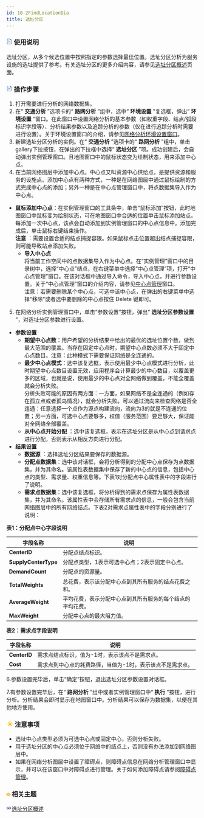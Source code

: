 ```yaml
---
id: 10-2FindLocationDia
title: 选址分区
---
```

### ![](../img/read.gif) 使用说明

选址分区，从多个候选位置中按照指定的参数选择最佳位置。选址分区分析为服务设施的选址提供了参考。有关选址分区的更多介绍内容，请参见[选址分区概述](10-1FindLocation)页面。

### ![](../img/read.gif) 操作步骤

1. 打开需要进行分析的网络数据集。
2. 在“ **交通分析** ”选项卡的“ **路网分析** ”组中，选中“ **环境设置** ”复选框，弹出“ **环境设置** ”窗口。在此窗口中设置网络分析的基本参数（如权重字段、结点/弧段标识字段等）、分析结果参数以及追踪分析的参数（仅在进行追踪分析时需要进行设置）。关于环境设置窗口的介绍，请参见[网络分析环境设置窗口](NetAnalystEnvironmentWIN)。
3. 新建选址分区分析的实例。在“ **交通分析** ”选项卡的“ **路网分析** ”组中，单击gallery下拉按钮，在弹出的下拉框中选择“ **选址分区** ”项。成功创建后，会自动弹出实例管理窗口。且地图窗口中的鼠标状态变为绘制状态，用来添加中心点。
4. 在当前网络图层中添加中心点。中心点又叫资源中心供给点，是提供资源和服务的设施点。添加中心点有两种方式，一种是在网络图层中通过鼠标绘制的方式完成中心点的添加；另外一种是在中心点管理窗口中，将点数据集导入作为中心点。 
  * **鼠标添加中心点**：在实例管理窗口的工具条中，单击“鼠标添加”按钮，此时地图窗口中鼠标变为绘制状态，可在地图窗口中合适的位置单击鼠标添加站点。每添加一次中心点，该点会自动添加到实例管理窗口的中心点信息中。添加完成后，单击鼠标右键结束操作。<br/>**注意** ：需要设置合适的结点捕捉容限。如果鼠标点击位置超出结点捕捉容限，则可能导致站点添加失败。
    * **导入中心点**<br/>将当前工作空间中的点数据集导入作为中心点。在“实例管理”窗口中的目录树中，选择“中心点”结点，在右键菜单中选择“中心点管理”项，打开“中心点管理”窗口。在该对话框中通过导入命令，导入中心点，并进行参数设置。关于“中心点管理”窗口的介绍内容，请参见[中心点管理](CentersManagement)窗口。<br/>注意：若需要删除某个中心点，可选中该中心点，在弹出的右键菜单中选择“移除”或者选中要删除的中心点按住 Delete 键即可。
5. 在网络分析实例管理窗口中，单击“参数设置”按钮，弹出“ **选址分区参数设置** ”，对选址分区参数进行设置。 
  * **参数设置**
    * **期望中心点数**：用户希望的分析结果中给出的最优的选址位置个数，做到最大范围的覆盖。当存在固定中心点时，期望中心点数必须不大于固定中心点数目。注意：此种模式下需要保证网络是全连通的。
    * **最少中心点模式**：选中该复选框，表示使用最少中心点模式进行分析，此时期望中心点数目设置无效，应用程序会计算最少的中心数目，以覆盖更多的区域，也就是说，使用最少的中心点对全网络做到覆盖，不能全覆盖就会分析失败。<br/>分析失败可能的原因有两方面：一方面，如果网络不是全连通的（例如存在孤立点或者孤岛情况），就会分析失败。可以通过流向来检查网络是否全连通：任意选择一个点作为源点构建流向，流向为3的就是不连通的位置；另一方面，可选中心点要够多，权值（服务范围）要足够大，保证能对全网络全部覆盖。
    * **从中心点开始分配** ：选中该复选框，表示在选址分区是从中心点到请求点进行分配，否则表示从相反方向进行分配。
  * **结果设置**
    * **数据源** ：选择选址分区结果要保存的数据源。
    * **分配点数据集**：选中该对话框，会将分析得到的分配中心点保存为点数据集，并为其命名。该属性表数据集中保存了新的中心点的信息，包括中心点的类型、需求量、权重信息等。下表1对分配点中心属性表中的字段进行了说明。
    - **需求点数据集**：选中该复选框，将分析得到的需求点保存为属性表数据集，并为其命名。该属性表中会存储所有需求点的信息，一般会包含当前网络图层中的所有网络结点。下表2对需求点属性表中的字段分别进行了说明：

**表1：分配点中心字段说明**

字段名称 | 说明  
---|---  
**CenterID** | 分配点结点标识。  
**SupplyCenterType** | 分配点类型，1表示可选中心点；2表示固定中心点。  
**DemandCount** | 分配点的资源量。  
**TotalWeights** | 总花费，表示该分配中心点到其所有服务的结点花费之和。  
**AverageWeight** | 平均花费，表示分配中心点到其所有服务的每个结点的平均花费。  
**MaxWeight** | 分配中心点的最大阻力值。  
  
**表2：需求点字段说明**

字段名称 | 说明  
---|---  
**CenterID** | 需求点结点标识，值为-1时，表示该点不是需求点。  
**Cost** | 需求点到中心点的耗费路径，当值为-1时，表示该点不是需求点。  
  
6.参数设置完毕后，单击“确定”按钮，退出选址分区参数设置对话框。

7.有参数设置完毕后，在“ **路网分析** ”组中或者实例管理窗口中“ **执行** ”按钮，进行分析。分析结果会即时显示在地图窗口中。分析结果可以保存为数据集，以便在其他地方使用。 

### ![](../img/note.png)注意事项

* 选址中心点类型必须为可选中心点或固定中心，否则分析失败。
* 用于选址分区的中心点必须位于网络中的结点上，否则没有办法添加到网络图层中。
* 如果在网络分析图层中设置了障碍点，则障碍点信息在网络分析管理窗口中显示，并可以在该窗口中对障碍点进行管理。关于如何添加障碍点请参阅[障碍点管理](BarrierManagement)。

### ![](../img/seealso.png)相关主题

![](../img/smalltitle.png)[选址分区概述](10-1FindLocation)
